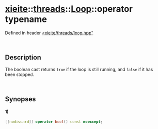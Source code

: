 # [xieite](../../../../../../xieite.md)\:\:[threads](../../../../../../threads.md)\:\:[Loop](../../../../loop.md)\:\:operator typename
Defined in header [<xieite/threads/loop.hpp"](../../../../../../../include/xieite/threads/loop.hpp)

&nbsp;

## Description
The boolean cast returns `true` if the loop is still running, and `false` if it has been stopped.

&nbsp;

## Synopses
#### 1)
```cpp
[[nodiscard]] operator bool() const noexcept;
```
